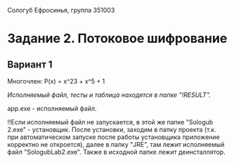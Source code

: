 Сологуб Ефросинья, группа 351003

# Задание 2. Потоковое шифрование
## Вариант 1

Многочлен: P(x) = x^23 + x^5 + 1

_Исполняемый файл, тесты и таблица находятся в папке "!RESULT"._

app.exe - исполняемый файл.

‼️Если исполняемый файл не запускается, в этой же папке "Sologub 2.exe" - установщик. После установки, заходим в папку проекта (т.к. при автоматическом запуске после работы установщика приложение корректно не откроется), далее в папку "JRE", там лежит исполняемый файл "SologubLab2.exe". Также в исходной папке лежит деинсталлятор. 
